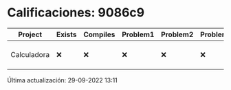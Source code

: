 # Calificaciones: 9086c9
|Project|Exists|Compiles|Problem1|Problem2|Problem3|Extra|CommitHash|CommitDate|CheckDate|Comments|DueDate|Grade|
|-|-|-|-|-|-|-|-|-|-|-|-|-|
|Calculadora|❌|❌|❌|❌|❌|❌|NA|NA|29-09-2022 13:11:13|No se encontró el archivo en PracticasCompuI/Calculadora/Calculadora.cpp|28-09-2022 21:00:00|5|

Última actualización: 29-09-2022 13:11